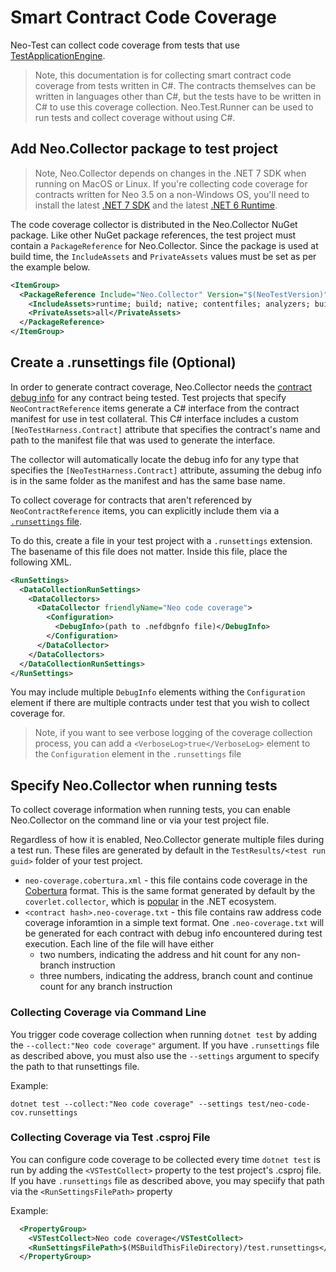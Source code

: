 # Smart Contract Code Coverage

Neo-Test can collect code coverage from tests that use [TestApplicationEngine](https://github.com/ngdenterprise/neo-blockchaintoolkit-library/blob/master/src/bctklib/smart-contract/TestApplicationEngine.cs).

> Note, this documentation is for collecting smart contract code coverage from tests written in C#. 
  The contracts themselves can be written in languages other than C#, but the tests have to be written
  in C# to use this coverage collection. Neo.Test.Runner can be used to run tests and collect coverage
  without using C#.

## Add Neo.Collector package to test project

> Note, Neo.Collector depends on changes in the .NET 7 SDK when running on MacOS or Linux. If you're
> collecting code coverage for contracts written for Neo 3.5 on a non-Windows OS, you'll need to install
> the latest [.NET 7 SDK](https://dotnet.microsoft.com/en-us/download/dotnet/7.0) and the latest 
> [.NET 6 Runtime](https://dotnet.microsoft.com/en-us/download/dotnet/6.0).

The code coverage collector is distributed in the Neo.Collector NuGet package. Like other NuGet package references,
the test project must contain a `PackageReference` for Neo.Collector. Since the package is used at build time,
the `IncludeAssets` and `PrivateAssets` values must be set as per the example below.

``` xml
<ItemGroup>
  <PackageReference Include="Neo.Collector" Version="$(NeoTestVersion)" >
    <IncludeAssets>runtime; build; native; contentfiles; analyzers; buildtransitive</IncludeAssets>
    <PrivateAssets>all</PrivateAssets>
  </PackageReference>
</ItemGroup>
```

## Create a .runsettings file (Optional) 

In order to generate contract coverage, Neo.Collector needs the
[contract debug info](https://github.com/neo-project/proposals/blob/master/nep-19.mediawiki)
for any contract being tested. Test projects that specify `NeoContractReference` items
generate a C# interface from the contract manifest for use in test collateral. This 
C# interface includes a custom `[NeoTestHarness.Contract]` attribute that specifies the
contract's name and path to the manifest file that was used to generate the interface.

The collector will automatically locate the debug info for any type that specifies the 
`[NeoTestHarness.Contract]` attribute, assuming the debug info is in the same folder as
the manifest and has the same base name. 

To collect coverage for contracts that aren't referenced by `NeoContractReference` items,
you can explicitly include them via a 
[`.runsettings` file](https://learn.microsoft.com/en-us/visualstudio/test/configure-unit-tests-by-using-a-dot-runsettings-file).

To do this, create a file in your test project with a `.runsettings` extension. The basename
of this file does not matter. Inside this file, place the following XML.

``` xml
<RunSettings>
  <DataCollectionRunSettings>
    <DataCollectors>
      <DataCollector friendlyName="Neo code coverage">
        <Configuration>
          <DebugInfo>(path to .nefdbgnfo file)</DebugInfo>
        </Configuration>
      </DataCollector>
    </DataCollectors>
  </DataCollectionRunSettings>
</RunSettings>
```

You may include multiple `DebugInfo` elements withing the `Configuration` element if there are multiple
contracts under test that you wish to collect coverage for.

> Note, if you want to see verbose logging of the coverage collection process, you can add a `<VerboseLog>true</VerboseLog>`
  element to the `Configuration` element in the `.runsettings` file

## Specify Neo.Collector when running tests

To collect coverage information when running tests, you can enable Neo.Collector on the command line 
or via your test project file.

Regardless of how it is enabled, Neo.Collector generate multiple files during a test run. These files 
are generated by default in the `TestResults/<test run guid>` folder of your test project. 

* `neo-coverage.cobertura.xml` - this file contains code coverage in the [Cobertura](https://github.com/cobertura/cobertura)
  format. This is the same format generated by default by the `coverlet.collector`, which is
  [popular](https://learn.microsoft.com/en-us/dotnet/core/testing/unit-testing-code-coverage?tabs=windows#integrate-with-net-test)
  in the .NET ecosystem. 
* `<contract hash>.neo-coverage.txt` - this file contains raw address code coverage inforamtion in a
  simple text format. One `.neo-coverage.txt` will be generated for each contract with debug info encountered
  during test execution. Each line of the file will have either
  * two numbers, indicating the address and hit count for any non-branch instruction
  * three numbers, indicating the address, branch count and continue count for any branch instruction

### Collecting Coverage via Command Line 

You trigger code coverage collection when running `dotnet test` by adding the `--collect:"Neo code coverage"`
argument. If you have `.runsettings` file as described above, you must also use the `--settings` argument to
specify the path to that runsettings file.

Example:

``` shell
dotnet test --collect:"Neo code coverage" --settings test/neo-code-cov.runsettings
```

### Collecting Coverage via Test .csproj File 

You can configure code coverage to be collected every time `dotnet test` is run by adding the `<VSTestCollect>` 
property to the test project's .csproj file. If you have `.runsettings` file as described above, you may speciify
that path via the `<RunSettingsFilePath>` property

Example:

```xml
  <PropertyGroup>
    <VSTestCollect>Neo code coverage</VSTestCollect>
    <RunSettingsFilePath>$(MSBuildThisFileDirectory)/test.runsettings</RunSettingsFilePath>
  </PropertyGroup>
```
